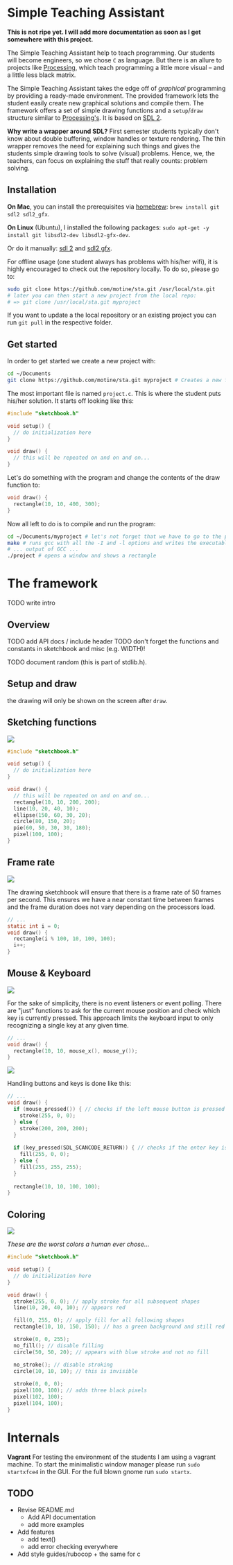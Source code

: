 # Simple Teaching Assistant

**This is not ripe yet. I will add more documentation as soon as I get somewhere with this project.**

The Simple Teaching Assistant help to teach programming.
Our students will become engineers, so we chose `C` as language.
But there is an allure to projects like [Processing](https://processing.org/), which teach programming a little more visual – and a little less black matrix.

The Simple Teaching Assistant takes the edge off of _graphical_ programming by providing a ready-made environment.
The provided framework lets the student easily create new graphical solutions and compile them.
The framework offers a set of simple drawing functions and a `setup`/`draw` structure similar to [Processing's](https://processing.org/examples/loop.html).
It is based on [SDL 2](https://www.libsdl.org/).

**Why write a wrapper around SDL?**
First semester students typically don't know about double buffering, window handles or texture rendering.
The thin wrapper removes the need for explaining such things and gives the students simple drawing tools to solve (visual) problems.
Hence, we, the teachers, can focus on explaining the stuff that really counts: problem solving.

## Installation

**On Mac**, you can install the prerequisites via [homebrew](http://brew.sh/):  `brew install git sdl2 sdl2_gfx`.

**On Linux** (Ubuntu), I installed the following packages: `sudo apt-get -y install git libsdl2-dev libsdl2-gfx-dev`.

Or do it manually: [sdl 2](https://www.libsdl.org/download-2.0.php) and [sdl2 gfx](http://cms.ferzkopp.net/index.php/software/13-sdl-gfx).

For offline usage (one student always has problems with his/her wifi), it is highly encouraged to check out the repository locally.
To do so, please go to:

```bash
sudo git clone https://github.com/motine/sta.git /usr/local/sta.git
# later you can then start a new project from the local repo:
# => git clone /usr/local/sta.git myproject
```

If you want to update a the local repository or an existing project you can run `git pull` in the respective folder.

## Get started

In order to get started we create a new project with:

```bash
cd ~/Documents
git clone https://github.com/motine/sta.git myproject # Creates a new folder: ~/Documents/myproject and copies the framework
```

The most important file is named `project.c`. This is where the student puts his/her solution. It starts off looking like this:

```c
#include "sketchbook.h"

void setup() {
  // do initialization here
}

void draw() {
  // this will be repeated on and on and on...
}
```

Let's do something with the program and change the contents of the draw function to:

```c
void draw() {
  rectangle(10, 10, 400, 300);
}
```

Now all left to do is to compile and run the program:

```bash
cd ~/Documents/myproject # let's not forget that we have to go to the project first
make # runs gcc with all the -I and -l options and writes the executable to 'project'
# ... output of GCC ...
./project # opens a window and shows a rectangle
```

# The framework

TODO write intro

## Overview

TODO add API docs / include header
TODO don't forget the functions and constants in sketchbook and misc (e.g. WIDTH)!

TODO document random (this is part of stdlib.h).

## Setup and draw

the drawing will only be shown on the screen after `draw`.

## Sketching functions

![](sta/imgs/funs.png)

```c
#include "sketchbook.h"

void setup() {
  // do initialization here
}

void draw() {
  // this will be repeated on and on and on...
  rectangle(10, 10, 200, 200);
  line(10, 20, 40, 10);
  ellipse(150, 60, 30, 20);
  circle(80, 150, 20);
  pie(60, 50, 30, 30, 180);
  pixel(100, 100);
}
```

## Frame rate

![](sta/imgs/fps.png)

The drawing sketchbook will ensure that there is a frame rate of 50 frames per second.
This ensures we have a near constant time between frames and the frame duration does not vary depending on the processors load.

```c
// ...
static int i = 0;
void draw() {
  rectangle(i % 100, 10, 100, 100);
  i++;
}
```

## Mouse & Keyboard

![](sta/imgs/mouse.png)

For the sake of simplicity, there is no event listeners or event polling. There are "just" functions to ask for the current mouse position and check which key is currently pressed.
This approach limits the keyboard input to only recognizing a single key at any given time.

```c
// ...
void draw() {
  rectangle(10, 10, mouse_x(), mouse_y());
}
```

![](sta/imgs/buttons.png)

Handling buttons and keys is done like this:

```c
// ...
void draw() {
  if (mouse_pressed()) { // checks if the left mouse button is pressed
    stroke(255, 0, 0);
  } else {
    stroke(200, 200, 200);
  }
  
  if (key_pressed(SDL_SCANCODE_RETURN)) { // checks if the enter key is pressed
    fill(255, 0, 0);
  } else {
    fill(255, 255, 255);
  }
  
  rectangle(10, 10, 100, 100);
}
```


## Coloring

![](sta/imgs/color.png)

_These are the worst colors a human ever chose..._

```c
#include "sketchbook.h"

void setup() {
  // do initialization here
}

void draw() {
  stroke(255, 0, 0); // apply stroke for all subsequent shapes
  line(10, 20, 40, 10); // appears red

  fill(0, 255, 0); // apply fill for all following shapes
  rectangle(10, 10, 150, 150); // has a green background and still red stroke

  stroke(0, 0, 255);
  no_fill(); // disable filling
  circle(50, 50, 20); // appears with blue stroke and not no fill

  no_stroke(); // disable stroking
  circle(10, 10, 10); // this is invisible
  
  stroke(0, 0, 0);
  pixel(100, 100); // adds three black pixels
  pixel(102, 100);
  pixel(104, 100);
}
```

# Internals

**Vagrant**
For testing the environment of the students I am using a vagrant machine.
To start the minimalistic window manager please run `sudo startxfce4` in the GUI.
For the full blown gnome run `sudo startx`.

## TODO

* Revise README.md
  * Add API documentation
  * add more examples
* Add features
  * add text()
  * add error checking everywhere
* Add style guides/rubocop + the same for c